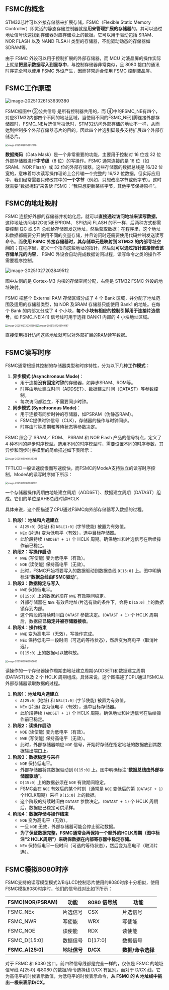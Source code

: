 ## FSMC的概念

STM32芯片可以外接存储器来扩展存储，FSMC（Flexible Static Memory Controller）即灵活的静态存储控制器就是**用来管理扩展的存储器**的，其可以通过地址信号快速找到存储器对应存储块上的数据。它可以用于驱动包括 SRAM、 NOR FLASH 以及 NAND FLSAH 类型的存储器，不能驱动动态的存储器如SDRAM等。

由于 FSMC 外设可以用于控制扩展的外部存储器，而 MCU 对液晶屏的操作实际上就是**把显示数据写入到显存中**，与控制存储器非常类似，且 8080 接口的通讯时序完全可以使用 FSMC 外设产生，因而非常适合使用 FSMC 控制液晶屏。  

## FSMC工作原理

![image-20251026153639380](./assets/image-20251026153639380.png)

FSMC框图中 ③公共信号 是所有控制器共用的，而 ④中的FSMC_NE有四个，对应STM32内部四个不同的地址区域，当使用不同的FSMC_NE引脚连接外部存储器时，FSMC_NE片选信号拉低时，STM32访问外部存储的地址不一样，从而达到控制多个外部存储器芯片的目的。因此四个片选引脚最多支持扩展四个外部存储芯片。

<img src="./assets/image-20251026153817876.png" alt="image-20251026153817876" style="zoom:50%;" />

**数据掩码**（Data Mask）是一个非常重要的功能，主要用于控制对 16 位或 32 位外部存储器进行**字节级**（8 位）的写操作。FSMC 通常连接的是 16 位（如 SRAM、NOR Flash）或 32 位的外部存储器。这些存储器的数据总线是 16/32 位宽的，意味着每次读写操作理论上会传输一个完整的 16/32 位数据。但实际应用中，我们经常需要只修改其中的**一个字节**（例如，只想改高字节或低字节）。这时就需要“数据掩码”来告诉 FSMC：“我只想更新某些字节，其他字节保持原样”。

## FSMC的地址映射

FSMC 连接好外部的存储器并初始化后，就可以**直接通过访问地址来读写数据**，这种地址访问与I2C访问EEPROM、 SPI访问 FLASH 的不一样，后两种方式都需要控制 I2C 或 SPI 总线给存储器发送地址，然后获取数据；在程序里，这个地址和数据都需要分开使用不同的变量存储，并且访问时还需要使用代码控制发送读写命令。而**使用 FSMC 外接存储器时，其存储单元是映射到 STM32 的内部寻址空间**的；在程序里，定义一个指向这些地址的指针，然后就**可以通过指针直接修改该存储单元的内容**， FSMC 外设会自动完成数据访问过程，读写命令之类的操作不需要程序控制。

![image-20251027202849512](./assets/image-20251027202849512.png)

图中左侧的是 Cortex-M3 内核的存储空间分配，右侧是 STM32 FSMC 外设的地址映射。  

FSMC 把整个 External RAM 存储区域分成了 4 个 Bank 区域，并分配了地址范围及适用的存储器类型，如 NOR 及SRAM 存储器只能使用 Bank1 的地址。在每个 Bank 的内部又分成了 4 个小块，**每个小块有相应的控制引脚用于连接片选信号**，如 FSMC_NE[4:1] 信号线可用于选择 BANK1 内部的 4 小块地址区域。

<img src="./assets/image-20251027203013865.png" alt="image-20251027203013865" style="zoom:50%;" /><img src="./assets/image-20251027203149187.png" alt="image-20251027203149187" style="zoom:50%;" />

直接使用指针访问这些地址就可以对外部扩展的RAM读写数据。

## FSMC读写时序

FSMC通常根据其控制的存储器类型和时序特性，分为以下几种**工作模式**：

1. **异步模式 (Asynchronous Mode)**：
   - 用于连接**没有固定时钟**的存储器，如异步SRAM、ROM等。
   - 时序由地址建立时间（ADDSET）、数据建立时间（DATAST）等参数控制。
   - 每次访问都独立，不需要同步时钟。
2. **同步模式 (Synchronous Mode)**：
   - 用于连接有同步时钟的存储器，如PSRAM（伪静态RAM）。
   - FSMC提供时钟信号（CLK），存储器的操作与时钟同步。
   - 时序由时钟周期和等待状态等参数决定。

FSMC 综合了 SRAM／ ROM、 PSRAM 和 NOR Flash 产品的信号特点，定义了 4 种不同的异步时序模型。选用不同的时序模型时，需要设置不同的时序参数，其异步和同步时序模型的简单描述如下表所示：

<img src="./assets/image-20251030164523396.png" alt="image-20251030164523396" style="zoom:50%;" />

TFTLCD一般读速度慢而写速度快，而FSMC的ModeA支持独立的读写时序控制，ModeA的读写时序如下所示：

<img src="./assets/image-20251030165032192.png" alt="image-20251030165032192" style="zoom:50%;" />

一个存储器操作周期由地址建立周期（ADDSET）、数据建立周期（DATAST）组成。它们的单位是AHB总线时钟HCLK

具体来说，这个图描述了CPU通过FSMC向外部存储器写入数据的过程。

1. **阶段1：地址和片选建立**
   - `A[25:0]` (地址) 和 `NBL[1:0]` (字节使能) 被置为有效值。
   - `NEx` (片选) 变为低电平（有效），选中目标存储器。
   - 此阶段持续 `(ADDSET + 1)` 个 HCLK 周期。确保地址和片选信号在后续操作前已稳定。
2. **阶段2：写操作启动**
   - `NWE` (写使能) 变为低电平（有效）。
   - `NOE` (读使能) 保持高电平（无效）。
   - 此时，FSMC开始将要写入的数据驱动到数据总线 `D[15:0]` 上。图中明确标注“**数据总线由FSMC驱动**”。
3. **阶段3：数据稳定与写入**
   - `NWE` 保持低电平。
   - `D[15:0]` 上的数据必须在 `NWE` 有效期间稳定。
   - 外部存储器在 `NWE` 有效且地址/片选有效的条件下，会将 `D[15:0]` 上的数据锁存到内部。
   - 这个阶段的持续时间由 `DATAST` 参数决定。`(DATAST + 1)` 个 HCLK 周期后，数据应**已稳定并被存储器接收**。
4. **阶段4：操作结束**
   - `NWE` 变为高电平（无效），写操作完成。
   - `NEx` 保持低电平一段时间（可选的等待状态），然后变为高电平（取消片选）。
   - `D[15:0]` 上的数据可以被释放。

<img src="./assets/image-20251030165050683.png" alt="image-20251030165050683" style="zoom:50%;" />

读操作的一个存储器操作周期由地址建立周期(ADDSET)和数据建立周期(DATAST)以及 2 个 HCLK 周期组成。具体来说，这个图描述了CPU通过FSMC从外部存储器读取数据的过程。

1. **阶段1：地址和片选建立**
   - `A[25:0]` (地址) 和 `NBL[1:0]` (字节使能) 被置为有效值。
   - `NEx` (片选) 变为低电平（有效），选中目标存储器。
   - 此阶段持续 `(ADDSET + 1)` 个 HCLK 周期。确保地址和片选信号在后续操作前已稳定。
2. **阶段2：读操作启动**
   - `NOE` (读使能) 变为低电平（有效）。
   - `NWE` (写使能) 保持高电平（无效）。
   - 此时，外部存储器响应 `NOE` 信号，开始将存储在指定地址的数据放到其数据输出端口上。
3. **阶段3：数据稳定与采样**
   - `NOE` 保持低电平。
   - 外部存储器将其数据驱动到 `D[15:0]` 上。图中明确标注“**数据总线由外部存储器驱动**”。
   - `D[15:0]` 上的数据必须在 `NOE` 有效期间稳定。
   - FSMC会在 `NOE` 有效后的某个时刻（通常是 `NOE` 变低后的第 `(DATAST + 1)` 个HCLK周期）采样 `D[15:0]` 上的数据。
   - 这个阶段的持续时间由 `DATAST` 参数决定。`(DATAST + 1)` 个 HCLK 周期后，数据应已稳定可供采样。
4. **阶段4：数据存储与操作结束**
   - `NOE` 变为高电平（无效）。
   - 一旦 `NOE` 无效，外部存储器可能会停止驱动数据。
   - **为了保证数据完整，FSMC通常会再保持一个额外的HCLK周期（图中标注“2 HCLK周期”）来确保数据在内部寄存器中稳定存储。**
   - `NEx` 保持低电平一段时间（可选的等待状态），然后变为高电平（取消片选）。



## FSMC模拟8080时序

FSMC支持的读写模型模式2/B与LCD控制芯片使用的8080时序十分相似，使用FSMC模拟8080时序时，他们的信号线对比如下所示：

| FSMC(NOR/PSRAM)  | 功能         | 8080 信号线 | 功能              |
| ---------------- | ------------ | ----------- | ----------------- |
| FSMC_NEx         | 片选信号     | CSX         | 片选信号          |
| FSMC_NWR         | 写使能       | WRX         | 写使能            |
| FSMC_NOE         | 读使能       | RDX         | 读使能            |
| FSMC_D[15:0]     | 数据信号     | D[17:0]     | 数据信号          |
| **FSMC_A[25:0]** | **地址信号** | **D/CX**    | **数据/命令选择** |

对于 FSMC 和 8080 接口，前四种信号线都是完全一样的，仅仅是 FSMC 的地址信号线 A[25:0] 与8080 的数据/命令选择线 D/CX 有区别。而对于 D/CX 线，它为高电平的时候表示数值，为低电平的时候表示命令，**从 FSMC 的 A 地址线中挑出一根来表示D/CX。**

